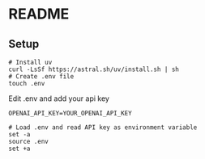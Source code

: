 # README

## Setup

```shell
# Install uv
curl -LsSf https://astral.sh/uv/install.sh | sh
# Create .env file
touch .env
```

Edit .env and add your api key

```
OPENAI_API_KEY=YOUR_OPENAI_API_KEY
```

```shell
# Load .env and read API key as environment variable
set -a
source .env
set +a
```
